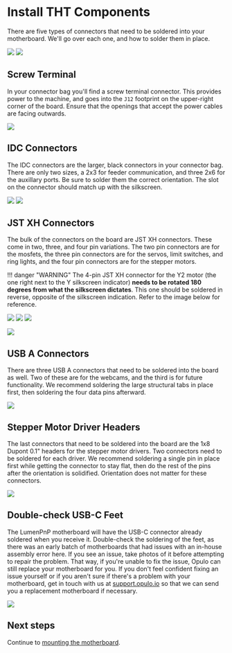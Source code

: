 # Install THT Components

There are five types of connectors that need to be soldered into your motherboard. We'll go over each one, and how to solder them in place.

![](images/IMG_0655.JPG)
![](images/IMG_0689.JPG)

## Screw Terminal

In your connector bag you'll find a screw terminal connector. This provides power to the machine, and goes into the `J12` footprint on the upper-right corner of the board. Ensure that the openings that accept the power cables are facing outwards.

![](images/IMG_0674.JPG)

## IDC Connectors

The IDC connectors are the larger, black connectors in your connector bag. There are only two sizes, a 2x3 for feeder communication, and three 2x6 for the auxillary ports. Be sure to solder them the correct orientation. The slot on the connector should match up with the silkscreen.

![](images/IMG_0682.JPG)
![](images/IMG_0683.JPG)

## JST XH Connectors

The bulk of the connectors on the board are JST XH connectors. These come in two, three, and four pin variations. The two pin connectors are for the mosfets, the three pin connectors are for the servos, limit switches, and ring lights, and the four pin connectors are for the stepper motors.

!!! danger "WARNING"
          The 4-pin JST XH connector for the Y2 motor (the one right next to the Y silkscreen indicator) **needs to be rotated 180 degrees from what the silkscreen dictates**. This one should be soldered in reverse, opposite of the silkscreen indication. Refer to the image below for reference.

![](images/IMG_0679.JPG)
![](images/IMG_0678.JPG)
![](images/IMG_0680.JPG)

![](images/PXL_20220223_154720151.jpg)

## USB A Connectors

There are three USB A connectors that need to be soldered into the board as well. Two of these are for the webcams, and the third is for future functionality. We recommend soldering the large structural tabs in place first, then soldering the four data pins afterward.

![](images/IMG_0677.JPG)

## Stepper Motor Driver Headers

The last connectors that need to be soldered into the board are the 1x8 Dupont 0.1" headers for the stepper motor drivers. Two connectors need to be soldered for each driver. We recommend soldering a single pin in place first while getting the connector to stay flat, then do the rest of the pins after the orientation is solidified. Orientation does not matter for these connectors.

![](images/IMG_0684.JPG)

## Double-check USB-C Feet

The LumenPnP motherboard will have the USB-C connector already soldered when you receive it. Double-check the soldering of the feet, as there was an early batch of motherboards that had issues with an in-house assembly error here. If you see an issue, take photos of it before attempting to repair the problem. That way, if you're unable to fix the issue, Opulo can still replace your motherboard for you. If you don't feel confident fixing an issue yourself or if you aren't sure if there's a problem with your motherboard, get in touch with us at [support.opulo.io](https://opulo.io/pages/contact-support) so that we can send you a replacement motherboard if necessary.

![](images/usb-c-feet.png)

## Next steps

Continue to [mounting the motherboard](../mounting/index.md).
